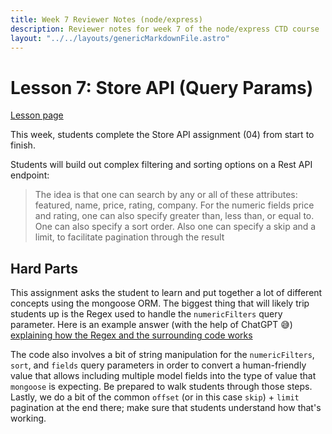 ```yaml
---
title: Week 7 Reviewer Notes (node/express)
description: Reviewer notes for week 7 of the node/express CTD course
layout: "../../layouts/genericMarkdownFile.astro"
---
```


# Lesson 7: Store API (Query Params)

[Lesson page](https://learn.codethedream.org/ctd-node-express-class-lesson-9-using-query-parameters/)

This week, students complete the Store API assignment (04) from start to
finish.

Students will build out complex filtering and sorting options on a Rest API
endpoint:

> The idea is that one can search by any or all of these attributes: featured,
> name, price, rating, company. For the numeric fields price and rating, one
> can also specify greater than, less than, or equal to. One can also specify a
> sort order. Also one can specify a skip and a limit, to facilitate pagination
> through the result

## Hard Parts

This assignment asks the student to learn and put together a lot of different
concepts using the mongoose ORM. The biggest thing that will likely trip
students up is the Regex used to handle the `numericFilters` query parameter.
Here is an example answer (with the help of ChatGPT 😅) [explaining how the
Regex and the surrounding code
works](https://github.com/NatachaKey/node-express-course/pull/7/files#r1161690739)

The code also involves a bit of string manipulation for the `numericFilters`,
`sort`, and `fields` query parameters in order to convert a human-friendly
value that allows including multiple model fields into the type of value that
`mongoose` is expecting. Be prepared to walk students through those steps.
Lastly, we do a bit of the common `offset` (or in this case `skip`) + `limit`
pagination at the end there; make sure that students understand how that's
working.
